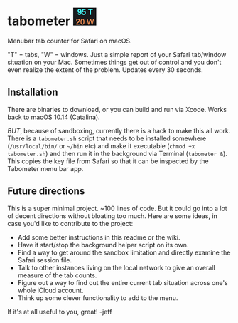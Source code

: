 # tabometer ![Tabometer Screenshot](https://github.com/hyperjeff/tabometer/blob/main/95-20.png)
Menubar tab counter for Safari on macOS.

"T" = tabs, "W" = windows. Just a simple report of your Safari tab/window situation on your Mac. Sometimes things get out of control and you don't even realize the extent of the problem. Updates every 30 seconds.

## Installation
There are binaries to download, or you can build and run via Xcode. Works back to macOS 10.14 (Catalina).

_BUT_, because of sandboxing, currently there is a hack to make this all work. There is a `tabometer.sh` script that needs to be installed somewhere (`/usr/local/bin/` or `~/bin` etc) and make it executable (`chmod +x tabometer.sh`) and then run it in the background via Terminal (`tabometer &`). This copies the key file from Safari so that it can be inspected by the Tabometer menu bar app.

## Future directions
This is a super minimal project. ~100 lines of code. But it could go into a lot of decent directions without bloating too much. Here are some ideas, in case you'd like to contribute to the project:

* Add some better instructions in this readme or the wiki.
* Have it start/stop the background helper script on its own.
* Find a way to get around the sandbox limitation and directly examine the Safari session file.
* Talk to other instances living on the local network to give an overall measure of the tab counts.
* Figure out a way to find out the entire current tab situation across one's whole iCloud account.
* Think up some clever functionality to add to the menu.

If it's at all useful to you, great!
-jeff
